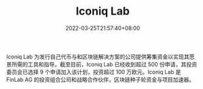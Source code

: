 ﻿---
weight: 
title: "Iconiq Lab"
description: "Iconiq Lab 为发行自己代币与和区块链解决方案的公司提供筹集资金以实现其愿景所需的工具和指导"
date: 2022-03-25T21:57:40+08:00
lastmod: 2022-03-25T16:45:40+08:00
draft: false
authors: ["Metabd"]
featuredImage: "iconiq-lab.png"
link: ""
tags: ["投资机构","Iconiq Lab"]
categories: ["navigation"]
navigation: ["投资机构"]
lightgallery: true
toc: true
pinned: false
recommend: false
recommend1: false
---
Iconiq Lab 为发行自己代币与和区块链解决方案的公司提供筹集资金以实现其愿景所需的工具和指导。截至目前，Iconiq Lab 已经收到超过 500 份申请，其投资委员会已选择 9 个申请加入该计划，投资超过 100 万欧元。Iconiq Lab 是 FinLab AG 的投资组合公司和战略合作伙伴，区块链种子轮资金与项目加速器。
